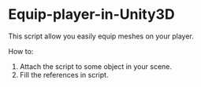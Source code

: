 # Equip-player-in-Unity3D
This script allow you easily equip meshes on your player.

How to:
1. Attach the script to some object in your scene.
2. Fill the references in script.
